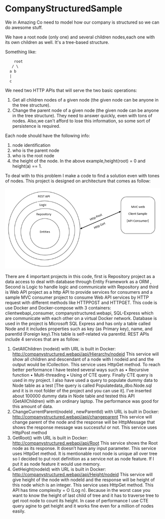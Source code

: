 # CompanyStructuredSample

We in Amazing Co need to model how our company is structured so we can do awesome stuff.

We have a root node (only one) and several children nodes,each one with its own children as well. It's a tree-based structure. 


Something like:


        root
       / \
      a b
      |
      c


We need two HTTP APIs that will serve the two basic operations:


1) Get all children nodes of a given node (the given node can be anyone in the tree structure).
2) Change the parent node of a given node (the given node can be anyone in the tree structure).
They need to answer quickly, even with tons of nodes. Also,we can't afford to lose this information, so some sort of persistence is required.


Each node should have the following info:


1) node identification
2) who is the parent node
3) who is the root node
4) the height of the node. In the above example,height(root) = 0 and height(a) == 1.

To deal with to this problem I make a code to find a solution even with tones of nodes.
This project is designed on architecture that comes as follow:

![alt text](https://github.com/matucs/CompanyStructuredSample/blob/master/Common/resources/arch.PNG)

There are 4 important projects in this code, first is Repository project as a data access to deal with database through Entity Framework as a ORM , Second is Logic to handle logic and communicate with Repository and third is Web API project as a http API to provide services for consumers and a sample MVC consumer project to consume Web API services by HTTP request with different methods like HTTPPOST and HTTPGET.
This code is use Docker and Docker-compose with 3 containers: clientwebapi_consumer, companystructured.webapi, SQL-Express which are communicate with each other on a virtual Docker network.
Database is used in the project is Microsoft SQL Express and  has only a table called Node and it includes properties such as key (as Primary key), name, and parentId (Foreign key).This table is self-related via parentId. 
REST APIs include 4 services that are as follow:
1.	GetAllChildren (nodeid) with URL is built in Docker: http://companystructured.webapi/api/Hierarchy/nodeid
This service will show all children and descendant of a node with I nodeid and and the output would be ICollection<Node>. This service uses HttpGet method.
To reach better performance I have tested several ways such as 
•	Recursive function
•	Multi-threading
•	Using of CTE query.
 Finally CTE query is used in my project.
I also have used a query to populate dummy data to Node table as a test [The query is called Populatedata_dbo.Node.sql and it is in root folder of the project and you can use it]. I’ve inserted about 100000 dummy data in Node table and tested this API (GetAllChildren) with an ordinary laptop. The performance was good for this amount of data.
2.	ChangeCurrentParent(nodeId , newParentId) with URL is built in Docker: http://companystructured.webapi/api/changeparent
This service will change parent of the node and the response will be HttpMessage that shows the response message was successful or not. This service uses HttpPost method
3.	GetRoot() with URL is built in Docker: http://companystructured.webapi/api/Root
This service shows the Root node as its response. It doesn’t have any input parameter. This service uses HttpGet method.
It is mentionable root node is unique all over tree so I decided to put root definition as a service not as node feature. If I put it as node feature it would use memory.
4.	GetHeight(nodeId) with URL is built in Docker: http://companystructured.webapi/api/Height/nodeid
This service will give height of the node with nodeId and the response will be height of this node which is an integer. This service uses HttpGet method.
This API has time complexity = O (Log n). Because in the worst case you want to know the height of last child of tree and it has to traverse tree to get root node to count its height. In case of performance I use CTE query agine to get height and it works fine even for a million of nodes easily.
